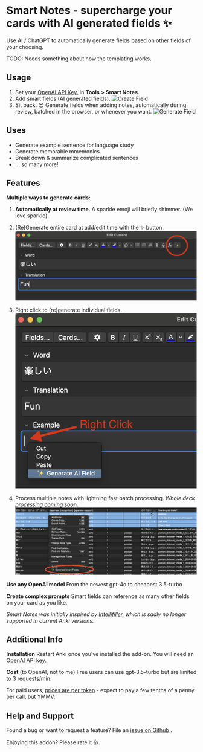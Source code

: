 # **Smart Notes** - supercharge your cards with AI generated fields ✨

Use AI / ChatGPT to automatically generate fields based on other fields of your choosing.

TODO: Needs something about how the templating works.

## Usage

1. Set your <a href="https://platform.openai.com/api-keys">OpenAI API Key.</a> in **Tools > Smart Notes**.
2. Add smart fields (AI generated fields).
   ![Create Field](https://github.com/piazzatron/anki-smart-notes/blob/readme/resources/screenshots/create_field.gif?raw=true)
3. Sit back. 😎 Generate fields when adding notes, automatically during review, batched in the browser, or whenever you want.
   ![Generate Field](https://github.com/piazzatron/anki-smart-notes/blob/readme/resources/screenshots/generate_prompt.gif?raw=true)

## Uses

- Generate example sentence for language study
- Generate memorable mmemonics
- Break down & summarize complicated sentences
- ... so many more!

## Features

**Multiple ways to generate cards:**

1. **Automatically at review time**. A sparkle emoji will briefly shimmer. (We love sparkle).
2. (Re)Generate entire card at add/edit time with the ✨ button.
   ![Generate Card](https://github.com/piazzatron/anki-smart-notes/blob/readme/resources/screenshots/editor_button.png?raw=true)
3. Right click to (re)generate individual fields.
   ![Generate Fields](https://github.com/piazzatron/anki-smart-notes/blob/readme/resources/screenshots/per_field.png?raw=true)

4. Process multiple notes with lightning fast batch processing. _Whole deck processing coming soon._
   ![Generate Fields](https://github.com/piazzatron/anki-smart-notes/blob/readme/resources/screenshots/batch.png?raw=true)

**Use any OpenAI model**
From the newest gpt-4o to cheapest 3.5-turbo

**Create complex prompts**
Smart fields can reference as many other fields on your card as you like.

_Smart Notes was initially inspired by <a href="https://ankiweb.net/shared/info/1416178071">Intellifiller</a>, which is sadly no longer supported in current Anki versions._

## Additional Info

**Installation**
Restart Anki once you've installed the add-on. You will need an <a href="https://platform.openai.com/api-keys">OpenAI API key.</a>

**Cost** (to OpenAI, not to me)
Free users can use gpt-3.5-turbo but are limited to 3 requests/min.

For paid users, <a href="https://openai.com/api/pricing/">prices are per token</a> - expect to pay a few tenths of a penny per call, but YMMV.

## Help and Support

Found a bug or want to request a feature? File an <a href="https://github.com/piazzatron/anki-smart-notes/issues"> issue on Github </a>.

Enjoying this addon? Please rate it 👍.

